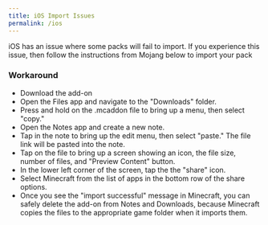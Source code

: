```yaml
---
title: iOS Import Issues
permalink: /ios
---
```


iOS has an issue where some packs will fail to import. If you experience this issue, then follow the instructions from Mojang below to import your pack

### Workaround
- Download the add-on
- Open the Files app and navigate to the "Downloads" folder.
- Press and hold on the .mcaddon file to bring up a menu, then select "copy."
- Open the Notes app and create a new note.
- Tap in the note to bring up the edit menu, then select "paste." The file link will be pasted into the note.
- Tap on the file to bring up a screen showing an icon, the file size, number of files, and "Preview Content" button.
- In the lower left corner of the screen, tap the the "share" icon.
- Select Minecraft from the list of apps in the bottom row of the share options.
- Once you see the "import successful" message in Minecraft, you can safely delete the add-on from Notes and Downloads, because Minecraft copies the files to the appropriate game folder when it imports them.
